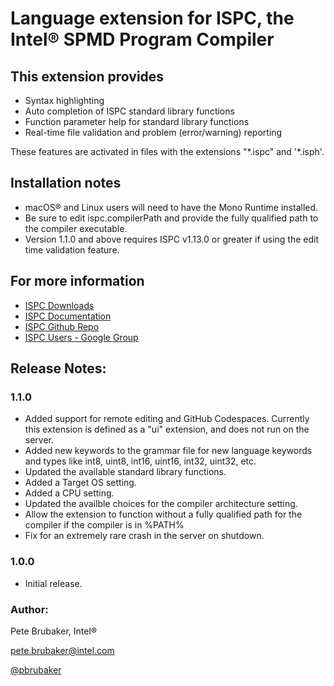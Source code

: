 # Language extension for ISPC, the Intel&reg; SPMD Program Compiler

## This extension provides

* Syntax highlighting
* Auto completion of ISPC standard library functions
* Function parameter help for standard library functions
* Real-time file validation and problem (error/warning) reporting

These features are activated in files with the extensions "\*.ispc" and '\*.isph'.

## Installation notes

* macOS&reg; and Linux users will need to have the Mono Runtime installed.
* Be sure to edit ispc.compilerPath and provide the fully qualified path to the compiler executable.
* Version 1.1.0 and above requires ISPC v1.13.0 or greater if using the edit time validation feature.

## For more information

* [ISPC Downloads](http://ispc.github.io/downloads.html)
* [ISPC Documentation](http://ispc.github.io/)
* [ISPC Github Repo](https://github.com/ispc/ispc)
* [ISPC Users - Google Group](https://groups.google.com/forum/#!forum/ispc-users)

## Release Notes:

### 1.1.0

* Added support for remote editing and GitHub Codespaces.  Currently this extension is defined as a "ui" extension, and does not run on the server.
* Added new keywords to the grammar file for new language keywords and types like int8, uint8, int16, uint16, int32, uint32, etc.
* Updated the available standard library functions.
* Added a Target OS setting.
* Added a CPU setting.
* Updated the availble choices for the compiler architecture setting.
* Allow the extension to function without a fully qualified path for the compiler if the compiler is in %PATH%
* Fix for an extremely rare crash in the server on shutdown.

### 1.0.0

* Initial release.

### Author:
Pete Brubaker, Intel&reg;

pete.brubaker@intel.com

[@pbrubaker](https://twitter.com/pbrubaker)